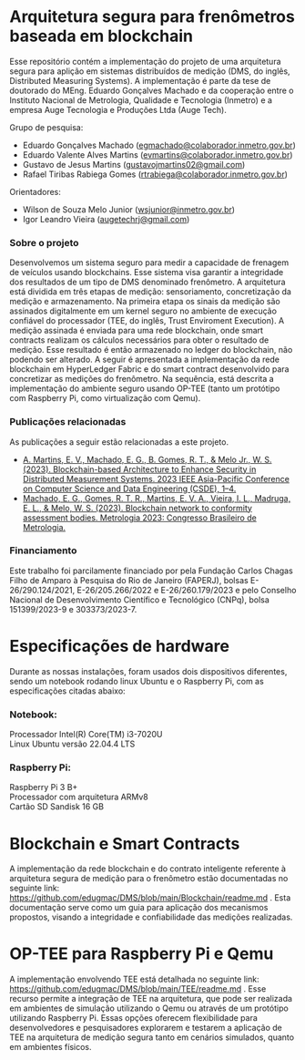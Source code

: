 # Arquitetura segura para frenômetros baseada em blockchain
Esse repositório contém a implementação do projeto de uma arquitetura segura para aplição em sistemas distribuídos de medição (DMS, do inglês, Distributed Measuring Systems). A implementação é parte da tese de doutorado do MEng. Eduardo Gonçalves Machado e da cooperação entre o Instituto Nacional de Metrologia, Qualidade e Tecnologia (Inmetro) e a empresa Auge Tecnologia e Produções Ltda (Auge Tech).

Grupo de pesquisa:
* Eduardo Gonçalves Machado (egmachado@colaborador.inmetro.gov.br)
* Eduardo Valente Alves Martins (evmartins@colaborador.inmetro.gov.br)
* Gustavo de Jesus Martins (gustavojmartins02@gmail.com)
* Rafael Tiribas Rabiega Gomes (rtrabiega@colaborador.inmetro.gov.br)

Orientadores:
* Wilson de Souza Melo Junior (wsjunior@inmetro.gov.br)
* Igor Leandro Vieira (augetechrj@gmail.com)

### Sobre o projeto
Desenvolvemos um sistema seguro para medir a capacidade de frenagem de veículos usando blockchains. Esse sistema visa garantir a integridade dos resultados de um tipo de DMS denominado frenômetro. A arquitetura está dividida em três etapas de medição: sensoriamento, concretização da medição e armazenamento. Na primeira etapa os sinais da medição são assinados digitalmente em um kernel seguro no ambiente de execução confiável do processador (TEE, do inglês, Trust Enviroment Execution). A medição assinada é enviada para uma rede blockchain, onde smart contracts realizam os cálculos necessários para obter o resultado de medição. Esse resultado é então armazenado no ledger do blockchain, não podendo ser alterado. A seguir é apresentada a implementação da rede blockchain em HyperLedger Fabric e do smart contract desenvolvido para concretizar as medições do frenômetro. Na sequência, está descrita a implementação do ambiente seguro usando OP-TEE (tanto um protótipo com Raspberry Pi, como virtualização com Qemu).

### Publicações relacionadas
As publicações a seguir estão relacionadas a este projeto.

* [A. Martins, E. V., Machado, E. G., B. Gomes, R. T., & Melo Jr., W. S. (2023). Blockchain-based Architecture to Enhance Security in Distributed Measurement Systems. 2023 IEEE Asia-Pacific Conference on Computer Science and Data Engineering (CSDE), 1–4.](https://ieeexplore.ieee.org/abstract/document/10487656)
* [Machado, E. G., Gomes, R. T. R., Martins, E. V. A., Vieira, I. L., Madruga, E. L., & Melo, W. S. (2023). Blockchain network to conformity assessment bodies. Metrologia 2023: Congresso Brasileiro de Metrologia.](https://metrologia2023.org.br/?page_id=6627)

### Financiamento
Este trabalho foi parcilamente financiado por pela Fundação Carlos Chagas Filho de Amparo à Pesquisa do Rio de Janeiro (FAPERJ), bolsas E-26/290.124/2021, E-26/205.266/2022 e E-26/260.179/2023 e pelo Conselho Nacional de Desenvolvimento Científico e Tecnológico (CNPq), bolsa 151399/2023-9 e 303373/2023-7.

# Especificações de hardware
Durante as nossas instalações, foram usados dois dispositivos diferentes, sendo um notebook rodando linux Ubuntu e o Raspberry Pi, com as especificações citadas abaixo:
### Notebook:
Processador Intel(R) Core(TM) i3-7020U<br>
Linux Ubuntu versão 22.04.4 LTS

### Raspberry Pi:
Raspberry Pi 3 B+<br>
Processador com arquitetura ARMv8<br>
Cartão SD Sandisk 16 GB

# Blockchain e Smart Contracts

A implementação da rede blockchain e do contrato inteligente referente à arquitetura segura de medição para o frenômetro estão  documentadas no seguinte link: https://github.com/edugmac/DMS/blob/main/Blockchain/readme.md . Esta documentação serve como um guia para aplicação dos mecanismos propostos, visando a integridade e confiabilidade das medições realizadas.

# OP-TEE para Raspberry Pi e Qemu

A implementação envolvendo TEE está detalhada no seguinte link: https://github.com/edugmac/DMS/blob/main/TEE/readme.md . Esse recurso permite a integração de TEE na arquitetura, que pode ser realizada em ambientes de simulação utilizando o Qemu ou através de um protótipo utilizando Raspberry Pi. Essas opções oferecem flexibilidade para desenvolvedores e pesquisadores explorarem e testarem a aplicação de TEE na arquitetura de medição segura tanto em cenários simulados, quanto em ambientes físicos.
